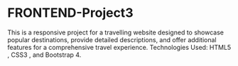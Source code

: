 # FRONTEND-Project3
This is a responsive project for a travelling website designed to showcase popular destinations, provide detailed descriptions, and offer additional features for a comprehensive travel experience.
Technologies Used: HTML5 , CSS3 , and Bootstrap 4.
